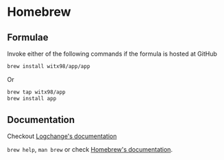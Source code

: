 # Homebrew

## Formulae
Invoke either of the following commands if the formula is hosted at GitHub

```sh
brew install witx98/app/app
```

Or

```sh
brew tap witx98/app
brew install app
```


## Documentation
Checkout [Logchange's documentation]()

`brew help`, `man brew` or check [Homebrew's documentation](https://docs.brew.sh).
